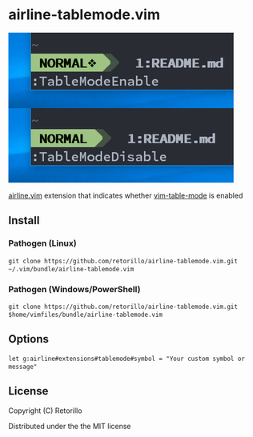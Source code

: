 # airline-tablemode.vim

![preview](preview.jpg)

[airline.vim](https://github.com/bling/vim-airline) extension that
indicates whether [vim-table-mode](https://github.com/dhruvasagar/vim-table-mode) is enabled

## Install

### Pathogen (Linux)

```vimL
git clone https://github.com/retorillo/airline-tablemode.vim.git ~/.vim/bundle/airline-tablemode.vim
```

### Pathogen (Windows/PowerShell)

```vimL
git clone https://github.com/retorillo/airline-tablemode.vim.git $home/vimfiles/bundle/airline-tablemode.vim
```

## Options

```vimL
let g:airline#extensions#tablemode#symbol = "Your custom symbol or message"
```

## License

Copyright (C) Retorillo

Distributed under the the MIT license
